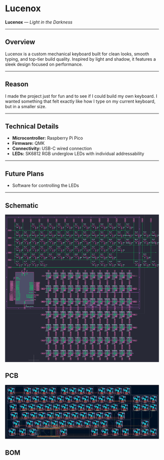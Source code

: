 # Lucenox

**Lucenox** — *Light in the Darkness*

---

## Overview

Lucenox is a custom mechanical keyboard built for clean looks, smooth typing, and top-tier build quality. Inspired by light and shadow, it features a sleek design focused on performance.

---

## Reason

I made the project just for fun and to see if I could build my own keyboard.
I wanted something that felt exactly like how I type on my current keyboard, but in a smaller size.

---

## Technical Details

- **Microcontroller:** Raspberry Pi Pico 
- **Firmware:** QMK
- **Connectivity:** USB-C wired connection
- **LEDs:** SK6812 RGB underglow LEDs with individual addressability

---

## Future Plans

- Software for controlling the LEDs

---

## Schematic
![Schematic](media/Schematic.png)

## PCB
![PCB2](media/PCB2.png)

## BOM
